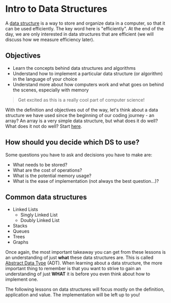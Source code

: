 # Intro to Data Structures

A [data structure](https://en.wikipedia.org/wiki/Data_structure) is a way to store and organize data in a computer, so that it can be used efficiently. The key word here is "efficiently". At the end of the day, we are only interested in data structures that are efficient (we will discuss how we measure efficiency later).

## Objectives

* Learn the concepts behind data structures and algorithms
* Understand how to implement a particular data structure (or algorithm) in the language of your choice
* Understand more about how computers work and what goes on behind the scenes, especially with memory

> Get excited as this is a really cool part of computer science!

With the definition and objectives out of the way, let's think about a data structure we have used since the beginning of our coding journey -  an array? An array is a very simple data structure, but what does it do well? What does it not do well? Start [here](http://stackoverflow.com/questions/8423493/what-is-the-performance-of-objects-arrays-in-javascript-specifically-for-googl).

## How should you decide which DS to use?

Some questions you have to ask and decisions you have to make are:

- What needs to be stored?
- What are the cost of operations?
- What is the potential memory usage?
- What is the ease of implementation (not always the best question...)?

## Common data structures
* Linked Lists
  * Singly Linked List
  * Doubly Linked List
* Stacks
* Queues
* Trees
* Graphs

Once again, the most important takeaway you can get from these lessons is an understanding of just __what__ these data structures are. This is called [Abstract Data Type](https://en.wikipedia.org/wiki/Abstract_data_type) (ADT). When learning about a data structure, the more important thing to remember is that you want to strive to gain an understanding of just __WHAT__ it is before you even think about how to implement one.

The following lessons on data structures will focus mostly on the definition, application and value. The implementation will be left up to you!

